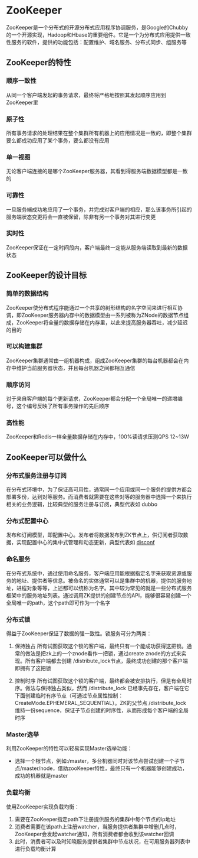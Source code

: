 # ZooKeeper
ZooKeeper是一个分布式的开源分布式应用程序协调服务，是Google的Chubby的一个开源实现，Hadoop和Hbase的重要组件。它是一个为分布式应用提供一致性服务的软件，提供的功能包括：配置维护、域名服务、分布式同步、组服务等

## ZooKeeper的特性
### 顺序一致性  
从同一个客户端发起的事务请求，最终将严格地按照其发起顺序应用到ZooKeeper里

### 原子性  
所有事务请求的处理结果在整个集群所有机器上的应用情况是一致的，即整个集群要么都成功应用了某个事务，要么都没有应用

### 单一视图  
无论客户端连接的是哪个ZooKeeper服务器，其看到得服务端数据模型都是一致的

### 可靠性  
一旦服务端成功地应用了一个事务，并完成对客户端的相应，那么该事务所引起的服务端状态变更将会一直被保留，除非有另一个事务对其进行变更

### 实时性  
ZooKeeper保证在一定时间段内，客户端最终一定能从服务端读取到最新的数据状态

## ZooKeeper的设计目标
### 简单的数据结构  
ZooKeeper使分布式程序能通过一个共享的树形结构的名字空间来进行相互协调，即ZooKeeper服务器内存中的数据模型由一系列被称为ZNode的数据节点组成，ZooKeeper将全量的数据存储在内存里，以此来提高服务器吞吐，减少延迟的目的

### 可以构建集群  
ZooKeeper集群通常由一组机器构成，组成ZooKeeper集群的每台机器都会在内存中维护当前服务器状态，并且每台机器之间都相互通信

### 顺序访问  
对于来自客户端的每个更新请求，ZooKeeper都会分配一个全局唯一的递增编号，这个编号反映了所有事务操作的先后顺序

### 高性能  
ZooKeeper和Redis一样全量数据存储在内存中，100%读请求压测QPS 12~13W

## ZooKeeper可以做什么
### 分布式服务注册与订阅
在分布式环境中，为了保证高可用性，通常同一个应用或同一个服务的提供方都会部署多份，达到对等服务。而消费者就需要在这些对等的服务器中选择一个来执行相关的业务逻辑，比较典型的服务注册与订阅，典型代表如 dubbo

### 分布式配置中心
发布和订阅模型，即配置中心。发布者将数据发布到ZK节点上，供订阅者获取数据，实现配置中心的集中式管理和动态更新，典型代表如 [disconf](https://github.com/knightliao/disconf)

### 命名服务
在分布式系统中，通过使用命名服务，客户端应用能根据指定名字来获取资源或服务的地址、提供者等信息。被命名的实体通常可以是集群中的机器，提供的服务地址，进程对象等等，上述都可以统称为名字。其中较为常见的就是一些分布式服务框架中的服务地址列表。通过调用ZK提供的创建节点的API，能够很容易创建一个全局唯一的path，这个path即可作为一个名字

### 分布式锁
得益于ZooKeeper保证了数据的强一致性。锁服务可分为两类：
  1. 保持独占 
  所有试图获取这个锁的客户端，最终只有一个能成功获得这把锁。通常的做法是把zk上的一个znode看作一把锁，通过create znode的方式来实现。所有客户端都去创建 /distribute_lock节点，最终成功创建的那个客户端即拥有了这把锁

  2. 控制时序
  所有试图获取这个锁的客户端，最终都会被安排执行，但是有全局时序。做法与保持独占类似，然而 /distribute_lock 已经事先存在，客户端在它下面创建临时有序节点（可通过节点属性控制：CreateMode.EPHEMERAL_SEQUENTIAL）。ZK的父节点 /distribute_lock 维持一份sequence，保证子节点创建的时序性，从而形成每个客户端的全局时序

### Master选举
利用ZooKeeper的特性可以轻易实现Master选举功能：
   * 选择一个根节点，例如:/master，多台机器同时对该节点尝试创建一个子节点/master/node，借助zooKeeper特性，最终只有一个机器能够创建成功，成功的机器就是master

### 负载均衡  
使用ZooKeeper实现负载均衡：
   1. 需要在ZooKeeper指定path下注册提供服务的集群中每个节点的ip地址
   2. 消费者需要在该path上注册watcher，当服务提供者集群中增删几点时，ZooKeeper会发起watcher通知，所有消费者都会收到该watcher回调
   3. 此时，消费者可以及时知晓服务提供者集群中节点状况，在可用服务器列表中进行负载均衡计算

